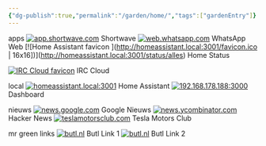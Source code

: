 ```yaml
---
{"dg-publish":true,"permalink":"/garden/home/","tags":["gardenEntry"]}
---
```



apps
[![app.shortwave.com](https://www.google.com/s2/favicons?domain=app.shortwave.com)](https://app.shortwave.com/) Shortwave
[![web.whatsapp.com](https://www.google.com/s2/favicons?domain=web.whatsapp.com)](https://web.whatsapp.com/) WhatsApp Web
[![Home Assistant favicon ](http://homeassistant.local:3001/favicon.ico | 16x16])](http://homeassistant.local:3001/status/alles) Home Status

[![IRC Cloud favicon](https://www.google.com/s2/favicons?domain=irccloud.com)](https://www.irccloud.com/) IRC Cloud


local
[![homeassistant.local:3001](https://www.google.com/s2/favicons?domain=homeassistant.local:3001)](http://homeassistant.local:3001/status/alles) Home Assistant
[![192.168.178.188:3000](https://www.google.com/s2/favicons?domain=192.168.178.188:3000)](http://192.168.178.188:3000/board) Dashboard

nieuws
[![news.google.com](https://www.google.com/s2/favicons?domain=news.google.com)](https://news.google.com/foryou?hl=nl&gl=NL&ceid=NL:nl) Google Nieuws
[![news.ycombinator.com](https://www.google.com/s2/favicons?domain=news.ycombinator.com)](https://news.ycombinator.com/) Hacker News
[![teslamotorsclub.com](https://www.google.com/s2/favicons?domain=teslamotorsclub.com)](https://teslamotorsclub.com/tmc/) Tesla Motors Club

mr green links
[![butl.nl](https://www.google.com/s2/favicons?domain=butl.nl)](https://butl.nl/d5zZ9) Butl Link 1
[![butl.nl](https://www.google.com/s2/favicons?domain=butl.nl)](https://butl.nl/L1KRN) Butl Link 2




